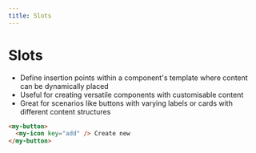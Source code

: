 ```yaml
---
title: Slots
---
```


# Slots

- <mdi-card-plus-outline /> Define insertion points within a component's template where content can be dynamically placed
- <mdi-palette-swatch-variant /> Useful for creating versatile components with customisable content
- <mdi-button-cursor /> Great for scenarios like buttons with varying labels or cards with different content structures

```html
<my-button>
  <my-icon key="add" /> Create new
</my-button>
```

<!--
# Joe
-->
